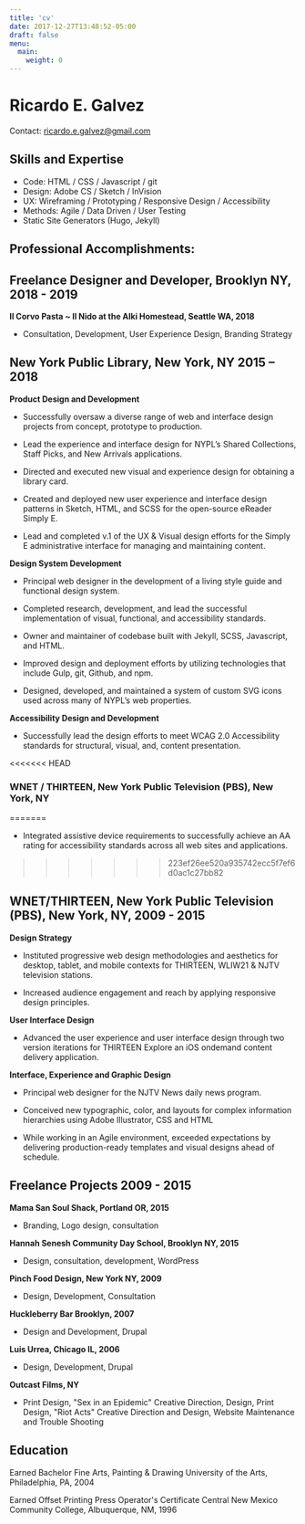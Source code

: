 ```yaml
---
title: 'cv'
date: 2017-12-27T13:48:52-05:00
draft: false
menu:
  main:
    weight: 0
---
```

# Ricardo E. Galvez

Contact: ricardo.e.galvez@gmail.com

## Skills and Expertise

- Code: HTML / CSS / Javascript / git
- Design: Adobe CS / Sketch / InVision
- UX: Wireframing / Prototyping / Responsive Design / Accessibility
- Methods: Agile / Data Driven / User Testing
- Static Site Generators (Hugo, Jekyll)

## Professional Accomplishments:

## Freelance Designer and Developer, Brooklyn NY,  2018 - 2019

**Il Corvo Pasta ~ Il Nido at the Alki Homestead, Seattle WA, 2018** 

- Consultation, Development, User Experience Design, Branding Strategy

## New York Public Library, New York, NY 2015 – 2018

**Product Design and Development**

- Successfully oversaw a diverse range of web and interface design projects from concept, prototype to production.

- Lead the experience and interface design for NYPL’s Shared Collections, Staff Picks, and New Arrivals applications.

- Directed and executed new visual and experience design for obtaining a library card.

- Created and deployed new user experience and interface design patterns in Sketch, HTML, and SCSS for the open-source eReader Simply E.

- Lead and completed v.1 of the UX & Visual design efforts for the Simply E administrative interface for managing and maintaining content.

**Design System Development**

- Principal web designer in the development of a living style guide and functional design system.

- Completed research, development, and lead the successful implementation of visual, functional, and accessibility standards.

- Owner and maintainer of codebase built with Jekyll, SCSS, Javascript, and HTML.

- Improved design and deployment efforts by utilizing technologies that include Gulp, git, Github, and npm.

- Designed, developed, and maintained a system of custom SVG icons used across many of NYPL’s web properties.


**Accessibility Design and Development**

- Successfully lead the design efforts to meet WCAG 2.0 Accessibility standards for structural, visual,  and, content presentation.

<<<<<<< HEAD
### WNET / THIRTEEN, New York Public Television (PBS), New York, NY
=======
- Integrated assistive device requirements to successfully achieve an AA rating for accessibility standards across all web sites and applications.
>>>>>>> 223ef26ee520a935742ecc5f7ef6d0ac1c27bb82

## WNET/THIRTEEN, New York Public Television (PBS), New York, NY, 2009 - 2015

**Design Strategy**

- Instituted progressive web design methodologies and aesthetics for desktop, tablet, and mobile contexts for THIRTEEN, WLIW21 & NJTV television stations.

- Increased audience engagement and reach by applying responsive design principles.

**User Interface Design**

- Advanced the user experience and user interface design through two version iterations for THIRTEEN Explore an iOS on­demand content delivery application.

**Interface, Experience and Graphic Design**

- Principal web designer for the NJTV News daily news program.

- Conceived new typographic, color, and layouts for complex information hierarchies using Adobe Illustrator, CSS and HTML

- While working in an Agile environment, exceeded expectations by delivering production-ready templates and visual designs ahead of schedule.

## Freelance Projects 2009 - 2015

**Mama San Soul Shack, Portland OR, 2015**

- Branding, Logo design, consultation

**Hannah Senesh Community Day School, Brooklyn NY, 2015**

- Design, consultation, development, WordPress

**Pinch Food Design, New York NY, 2009**

- Design, Development, Consultation

**Huckleberry Bar Brooklyn, 2007**

- Design and Development, Drupal

**Luis Urrea, Chicago IL, 2006**

- Design, Development, Drupal

**Outcast Films, NY**

- Print Design, "Sex in an Epidemic" Creative Direction, Design, Print Design, "Riot Acts" Creative Direction and Design, Website Maintenance and Trouble Shooting

## Education

Earned Bachelor Fine Arts, Painting & Drawing University of the Arts, Philadelphia, PA, 2004

Earned Offset Printing Press Operator's Certificate Central New Mexico Community College, Albuquerque, NM, 1996
